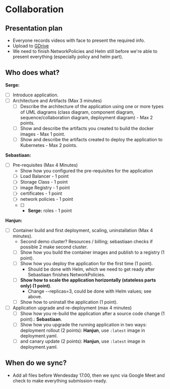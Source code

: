 # Collaboration

## Presentation plan
- Everyone records videos with face to present the required info.
- Upload to [GDrive](https://drive.google.com/drive/folders/1c_XRjPrOGvKvASfrjpt__HsWxuh0N1CH?usp=sharing)
- We need to finish NetworkPolicies and Helm still before we're able to present everything (especially policy and helm part).

## Who does what?
**Serge:**
- [ ] Introduce application.
- [ ] Architecture and Artifacts (Max 3 minutes)
	- [ ] Describe the architecture of the application using one or more types of UML diagrams (class diagram, component diagram, sequence/collaboration diagram, deployment diagram) - Max 2 points.  
	- [ ] Show and describe the artifacts you created to build the docker images - Max 1 point.
	- [ ] Show and describe the artifacts created to deploy the application to Kubernetes - Max 2 points.

**Sebastiaan:**
- [ ] Pre-requisites (Max 4 Minutes)
	- Show how you configured the pre-requisites for the application
	- [ ] Load Balancer - 1 point
	- [ ] Storage Class - 1 point
	- [ ] image Registry - 1 point
	- [ ] certificates - 1 point
	- [ ] network policies - 1 point
  - [ ] * **Serge:** roles - 1 point

**Hanjun:**
- [ ] Container build and first deployment, scaling, uninstallation (Max 4 minutes).
	- Second demo cluster? Resources / billing; sebastiaan checks if possible 2 make second cluster.
	- [ ] Show how you build the container images and publish to a registry (1 point).
	- [ ] Show how you deploy the application for the first time (1 point).
		- Should be done with Helm, which we need to get ready after Sebastiaan finishes NetworkPolicies.
	- [ ] **Show how to scale the application horizontally (stateless parts only) (1 point)**.
		- Change --replicas=3, could be done with Helm values; see above.
	- [ ] Show how to uninstall the application (1 point).

- [ ] Application upgrade and re-deployment (max 4 minutes)
	- [ ] Show how you re-build the application after a source code change (1 point).: **Sebastiaan**.
	- [ ] Show how you upgrade the running application in two ways: deployment rollout (2 points): **Hanjun**, use `:latest` image in deployment.yaml.
	- [ ] and canary update (2 points): **Hanjun**, use `:latest` image in deployment.yaml.

## When do we sync?
- Add all files before Wendesday 17.00, then we sync via Google Meet and check to make everything submission-ready.
